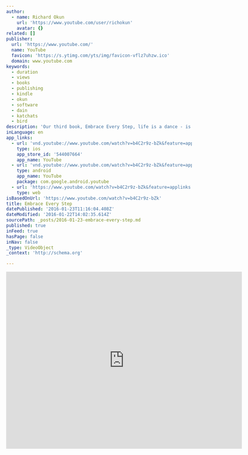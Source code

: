 ```yaml
---
author:
  - name: Richard Okun
    url: 'https://www.youtube.com/user/richokun'
    avatar: {}
related: []
publisher:
  url: 'https://www.youtube.com/'
  name: YouTube
  favicon: 'https://s.ytimg.com/yts/img/favicon-vflz7uhzw.ico'
  domain: www.youtube.com
keywords:
  - duration
  - views
  - books
  - publishing
  - kindle
  - okun
  - software
  - dain
  - katchats
  - bird
description: 'Our third book, Embrace Every Step, life is a dance - is being published and will be released in a week or so - This song was written and sung by my publisher after viewing my submission for edits. Thank you for watching.'
inLanguage: en
app_links:
  - url: 'vnd.youtube://www.youtube.com/watch?v=b4C2r9z-bZk&feature=applinks'
    type: ios
    app_store_id: '544007664'
    app_name: YouTube
  - url: 'vnd.youtube://www.youtube.com/watch?v=b4C2r9z-bZk&feature=applinks'
    type: android
    app_name: YouTube
    package: com.google.android.youtube
  - url: 'https://www.youtube.com/watch?v=b4C2r9z-bZk&feature=applinks'
    type: web
isBasedOnUrl: 'https://www.youtube.com/watch?v=b4C2r9z-bZk'
title: Embrace Every Step
datePublished: '2016-01-23T11:16:04.408Z'
dateModified: '2016-01-22T14:02:35.614Z'
sourcePath: _posts/2016-01-23-embrace-every-step.md
published: true
inFeed: true
hasPage: false
inNav: false
_type: VideoObject
_context: 'http://schema.org'

---
```

<iframe src="https://cdn.embedly.com/widgets/media.html?src=https%3A%2F%2Fwww.youtube.com%2Fembed%2Fb4C2r9z-bZk%3Ffeature%3Doembed&amp;url=https%3A%2F%2Fwww.youtube.com%2Fwatch%3Fv%3Db4C2r9z-bZk&amp;image=https%3A%2F%2Fi.ytimg.com%2Fvi%2Fb4C2r9z-bZk%2Fhqdefault.jpg&amp;key=b7d04c9b404c499eba89ee7072e1c4f7&amp;type=text%2Fhtml&amp;schema=youtube" width="640" height="480" scrolling="no" frameborder="0" allowfullscreen="allowfullscreen" style=""></iframe>